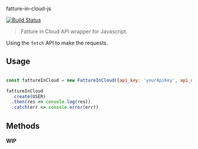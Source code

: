 fatture-in-cloud-js

[![Build Status](https://travis-ci.org/LasaleFamine/fatture-in-cloud-js.svg?branch=master)](https://travis-ci.org/LasaleFamine/fatture-in-cloud-js)

> Fatture in Cloud API wrapper for Javascript.

Using the `fetch` API to make the requests.

## Usage 

```javascript

const fattureInCloud = new FattureInCloud({api_key: 'yourApiKey', api_uid: 'yourApiUid')})

fattureInCloud
  .create(USER)
  .then(res => console.log(res))
  .catch(err => console.error(err))

```

## Methods

#### WIP